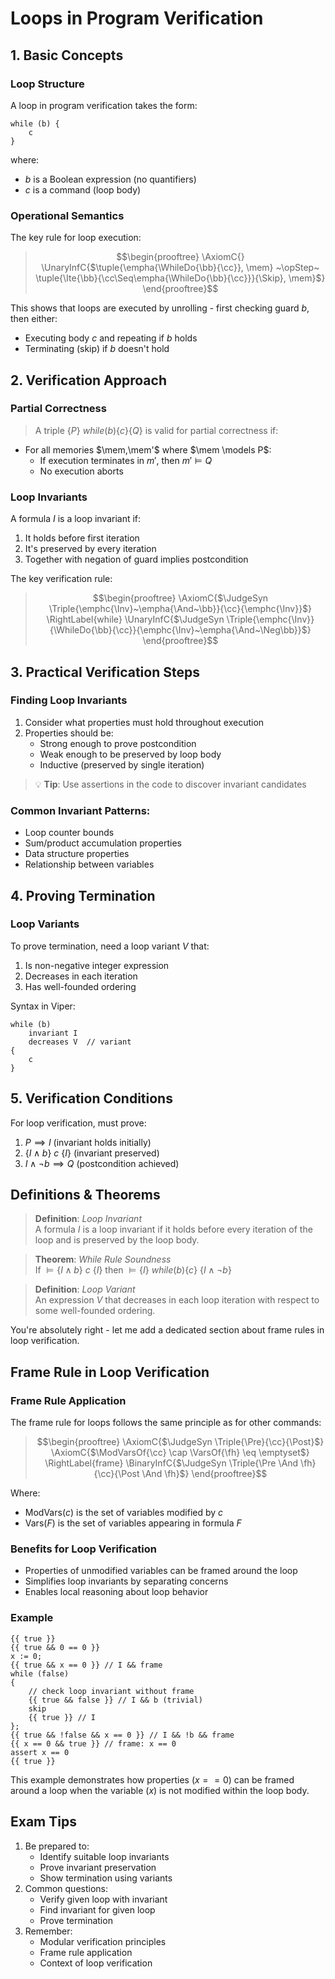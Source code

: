 # Loops in Program Verification

## 1. Basic Concepts

### Loop Structure
A loop in program verification takes the form:
```
while (b) {
    c
}
```
where:
- $b$ is a Boolean expression (no quantifiers)
- $c$ is a command (loop body)

### Operational Semantics
The key rule for loop execution:

> $$\begin{prooftree}
\AxiomC{}
\UnaryInfC{$\tuple{\empha{\WhileDo{\bb}{\cc}}, \mem} ~\opStep~ \tuple{\Ite{\bb}{\cc\Seq\empha{\WhileDo{\bb}{\cc}}}{\Skip}, \mem}$}
\end{prooftree}$$

This shows that loops are executed by unrolling - first checking guard $b$, then either:
- Executing body $c$ and repeating if $b$ holds
- Terminating (skip) if $b$ doesn't hold

## 2. Verification Approach

### Partial Correctness
> A triple $\{P\}\textit{ while}(b)\{c\}\{Q\}$ is valid for partial correctness if:
- For all memories $\mem,\mem'$ where $\mem \models P$:
  - If execution terminates in $m'$, then $m' \models Q$
  - No execution aborts

### Loop Invariants
A formula $I$ is a loop invariant if:
1. It holds before first iteration
2. It's preserved by every iteration
3. Together with negation of guard implies postcondition

The key verification rule:
> $$\begin{prooftree}
\AxiomC{$\JudgeSyn \Triple{\emphc{\Inv}~\empha{\And~\bb}}{\cc}{\emphc{\Inv}}$}
\RightLabel{while}
\UnaryInfC{$\JudgeSyn \Triple{\emphc{\Inv}}{\WhileDo{\bb}{\cc}}{\emphc{\Inv}~\empha{\And~\Neg\bb}}$}
\end{prooftree}$$

## 3. Practical Verification Steps

### Finding Loop Invariants
1. Consider what properties must hold throughout execution
2. Properties should be:
   - Strong enough to prove postcondition
   - Weak enough to be preserved by loop body
   - Inductive (preserved by single iteration)

> 💡 **Tip**: Use assertions in the code to discover invariant candidates

### Common Invariant Patterns:
- Loop counter bounds
- Sum/product accumulation properties 
- Data structure properties
- Relationship between variables

## 4. Proving Termination

### Loop Variants
To prove termination, need a loop variant $V$ that:
1. Is non-negative integer expression
2. Decreases in each iteration
3. Has well-founded ordering

Syntax in Viper:
```
while (b)
    invariant I
    decreases V  // variant
{
    c
}
```

## 5. Verification Conditions

For loop verification, must prove:
1. $P \implies I$ (invariant holds initially)
2. $\{I \land b\}\ c\ \{I\}$ (invariant preserved)
3. $I \land \neg b \implies Q$ (postcondition achieved)

## Definitions & Theorems

> **Definition**: *Loop Invariant*  
> A formula $I$ is a loop invariant if it holds before every iteration of the loop and is preserved by the loop body.

> **Theorem**: *While Rule Soundness*  
> If $\models \{I \land b\}\ c\ \{I\}$ then $\models \{I\}\ \textit{while}(b)\{c\}\ \{I \land \neg b\}$

> **Definition**: *Loop Variant*  
> An expression $V$ that decreases in each loop iteration with respect to some well-founded ordering.

You're absolutely right - let me add a dedicated section about frame rules in loop verification.

## Frame Rule in Loop Verification

### Frame Rule Application
The frame rule for loops follows the same principle as for other commands:

> $$\begin{prooftree}
\AxiomC{$\JudgeSyn \Triple{\Pre}{\cc}{\Post}$}
\AxiomC{$\ModVarsOf{\cc} \cap \VarsOf{\fh} \eq \emptyset$}
\RightLabel{frame}
\BinaryInfC{$\JudgeSyn \Triple{\Pre \And \fh}{\cc}{\Post \And \fh}$}
\end{prooftree}$$

Where:
- $\text{ModVars}(c)$ is the set of variables modified by $c$
- $\text{Vars}(F)$ is the set of variables appearing in formula $F$

### Benefits for Loop Verification
- Properties of unmodified variables can be framed around the loop
- Simplifies loop invariants by separating concerns
- Enables local reasoning about loop behavior

### Example
```silver
{{ true }}
{{ true && 0 == 0 }}
x := 0;
{{ true && x == 0 }} // I && frame
while (false)
{
    // check loop invariant without frame
    {{ true && false }} // I && b (trivial)
    skip
    {{ true }} // I
};
{{ true && !false && x == 0 }} // I && !b && frame
{{ x == 0 && true }} // frame: x == 0
assert x == 0
{{ true }}
```

This example demonstrates how properties ($x == 0$) can be framed around a loop when the variable ($x$) is not modified within the loop body.

## Exam Tips
1. Be prepared to:
   - Identify suitable loop invariants
   - Prove invariant preservation
   - Show termination using variants
2. Common questions:
   - Verify given loop with invariant
   - Find invariant for given loop
   - Prove termination
3. Remember:
   - Modular verification principles
   - Frame rule application
   - Context of loop verification